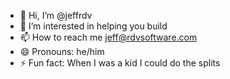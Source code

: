 - 👋 Hi, I’m @jeffrdv
- 👀 I’m interested in helping you build
- 📫 How to reach me jeff@rdvsoftware.com
- 😄 Pronouns: he/him
- ⚡ Fun fact: When I was a kid I could do the splits

<!---
jeffrdv/jeffrdv is a ✨ special ✨ repository because its `README.md` (this file) appears on your GitHub profile.
You can click the Preview link to take a look at your changes.
--->
